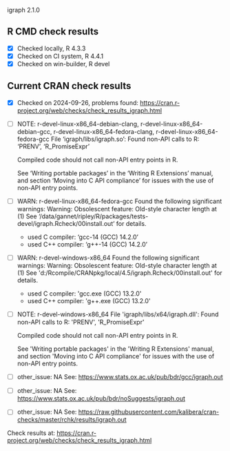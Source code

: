 igraph 2.1.0

## R CMD check results

- [x] Checked locally, R 4.3.3
- [x] Checked on CI system, R 4.4.1
- [x] Checked on win-builder, R devel

## Current CRAN check results

- [x] Checked on 2024-09-26, problems found: https://cran.r-project.org/web/checks/check_results_igraph.html
- [ ] NOTE: r-devel-linux-x86_64-debian-clang, r-devel-linux-x86_64-debian-gcc, r-devel-linux-x86_64-fedora-clang, r-devel-linux-x86_64-fedora-gcc
     File ‘igraph/libs/igraph.so’:
     Found non-API calls to R: ‘PRENV’, ‘R_PromiseExpr’
     
     Compiled code should not call non-API entry points in R.
     
     See ‘Writing portable packages’ in the ‘Writing R Extensions’ manual,
     and section ‘Moving into C API compliance’ for issues with the use of
     non-API entry points.
- [ ] WARN: r-devel-linux-x86_64-fedora-gcc
     Found the following significant warnings:
     Warning: Obsolescent feature: Old-style character length at (1)
     See ‘/data/gannet/ripley/R/packages/tests-devel/igraph.Rcheck/00install.out’ for details.
     * used C compiler: ‘gcc-14 (GCC) 14.2.0’
     * used C++ compiler: ‘g++-14 (GCC) 14.2.0’
- [ ] WARN: r-devel-windows-x86_64
     Found the following significant warnings:
     Warning: Obsolescent feature: Old-style character length at (1)
     See 'd:/Rcompile/CRANpkg/local/4.5/igraph.Rcheck/00install.out' for details.
     * used C compiler: 'gcc.exe (GCC) 13.2.0'
     * used C++ compiler: 'g++.exe (GCC) 13.2.0'
- [ ] NOTE: r-devel-windows-x86_64
     File 'igraph/libs/x64/igraph.dll':
     Found non-API calls to R: 'PRENV', 'R_PromiseExpr'
     
     Compiled code should not call non-API entry points in R.
     
     See 'Writing portable packages' in the 'Writing R Extensions' manual,
     and section 'Moving into C API compliance' for issues with the use of
     non-API entry points.
- [ ] other_issue: NA
See: <https://www.stats.ox.ac.uk/pub/bdr/gcc/igraph.out>
- [ ] other_issue: NA
See: <https://www.stats.ox.ac.uk/pub/bdr/noSuggests/igraph.out>
- [ ] other_issue: NA
See: <https://raw.githubusercontent.com/kalibera/cran-checks/master/rchk/results/igraph.out>

Check results at: https://cran.r-project.org/web/checks/check_results_igraph.html
